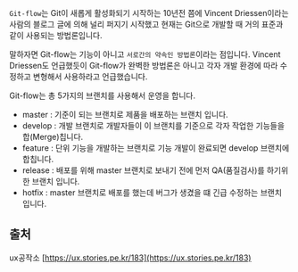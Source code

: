 `Git-flow`는 Git이 새롭게 활성화되기 시작하는 10년전 쯤에 Vincent Driessen이라는 사람의 블로그 글에 의해 널리 퍼지기 시작했고 현재는 Git으로 개발할 때 거의 표준과 같이 사용되는 방법론입니다.

말하자면 Git-flow는 기능이 아니고 `서로간의 약속인 방법론`이라는 점입니다. Vincent Driessen도 언급했듯이 Git-flow가 완벽한 방법론은 아니고 각자 개발 환경에 따라 수정하고 변형해서 사용하라고 언급했습니다.

Git-flow는 총 5가지의 브랜치를 사용해서 운영을 합니다.

+ master : 기준이 되는 브랜치로 제품을 배포하는 브랜치 입니다.
+ develop : 개발 브랜치로 개발자들이 이 브랜치를 기준으로 각자 작업한 기능들을 합(Merge)칩니다.
+ feature : 단위 기능을 개발하는 브랜치로 기능 개발이 완료되면 develop 브랜치에 합칩니다.
+ release : 배포를 위해 master 브랜치로 보내기 전에 먼저 QA(품질검사)를 하기위한 브랜치 입니다.
+ hotfix : master 브랜치로 배포를 했는데 버그가 생겼을 떄 긴급 수정하는 브랜치 입니다.


## 출처
 ux공작소 [https://ux.stories.pe.kr/183](https://ux.stories.pe.kr/183) 